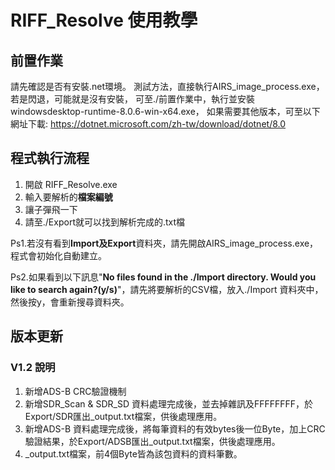 # RIFF_Resolve 使用教學
## 前置作業
請先確認是否有安裝.net環境。
測試方法，直接執行AIRS_image_process.exe，若是閃退，可能就是沒有安裝，
可至./前置作業中，執行並安裝windowsdesktop-runtime-8.0.6-win-x64.exe，
如果需要其他版本，可至以下網址下載:
https://dotnet.microsoft.com/zh-tw/download/dotnet/8.0

## 程式執行流程
1. 開啟 RIFF_Resolve.exe
2. 輸入要解析的**檔案編號**
3. 讓子彈飛一下
4. 請至./Export就可以找到解析完成的.txt檔

Ps1.若沒有看到**Import及Export**資料夾，請先開啟AIRS_image_process.exe，程式會初始化自動建立。

Ps2.如果看到以下訊息"**No files found in the ./Import directory. Would you like to search again?(y/s)**"，請先將要解析的CSV檔，放入./Import 資料夾中，然後按y，會重新搜尋資料夾。

## 版本更新
### V1.2 說明
1. 新增ADS-B CRC驗證機制
2. 新增SDR_Scan & SDR_SD 資料處理完成後，並去掉雜訊及FFFFFFFF，於Export/SDR匯出_output.txt檔案，供後處理應用。
3. 新增ADS-B 資料處理完成後，將每筆資料的有效bytes後一位Byte，加上CRC驗證結果，於Export/ADSB匯出_output.txt檔案，供後處理應用。
4. _output.txt檔案，前4個Byte皆為該包資料的資料筆數。
